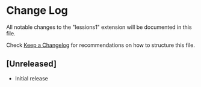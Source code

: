 # Change Log

All notable changes to the "lessions1" extension will be documented in this file.

Check [Keep a Changelog](http://keepachangelog.com/) for recommendations on how to structure this file.

## [Unreleased]

- Initial release